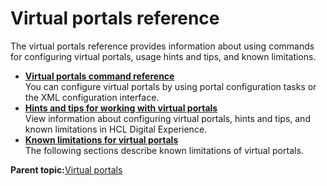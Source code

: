 # Virtual portals reference 

The virtual portals reference provides information about using commands for configuring virtual portals, usage hints and tips, and known limitations.

-   **[Virtual portals command reference ](../admin-system/advpref_cmd.md)**  
You can configure virtual portals by using portal configuration tasks or the XML configuration interface.
-   **[Hints and tips for working with virtual portals](../admin-system/advpref_hint.md)**  
View information about configuring virtual portals, hints and tips, and known limitations in HCL Digital Experience.
-   **[Known limitations for virtual portals ](../admin-system/advpref_limits.md)**  
The following sections describe known limitations of virtual portals.

**Parent topic:**[Virtual portals ](../admin-system/ad_vp.md)

